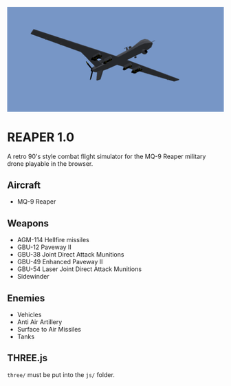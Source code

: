 <p align="center"> 
    <img src="assets/images/wallpaper2.png">
</p>

# REAPER 1.0

A retro 90's style combat flight simulator for the MQ-9 Reaper military drone playable in the browser.

## Aircraft

-   MQ-9 Reaper

## Weapons

-   AGM-114 Hellfire missiles
-   GBU-12 Paveway II
-   GBU-38 Joint Direct Attack Munitions
-   GBU-49 Enhanced Paveway II
-   GBU-54 Laser Joint Direct Attack Munitions
-   Sidewinder

## Enemies

-   Vehicles
-   Anti Air Artillery
-   Surface to Air Missiles
-   Tanks

## THREE.js

`three/` must be put into the `js/` folder.
